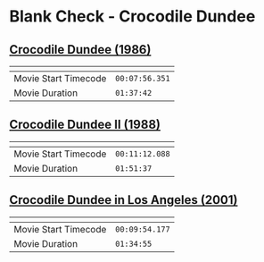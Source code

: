 Blank Check - Crocodile Dundee
===============
[Crocodile Dundee (1986)](https://www.patreon.com/posts/crocodile-dundee-45654603)
---------------
| <!-- -->             | <!-- -->       |
|----------------------|----------------|
| Movie Start Timecode | `00:07:56.351` |
| Movie Duration       | `01:37:42`     |

[Crocodile Dundee II (1988)](https://www.patreon.com/posts/crocodile-dundee-46471812)
---------------
| <!-- -->             | <!-- -->       |
|----------------------|----------------|
| Movie Start Timecode | `00:11:12.088` |
| Movie Duration       | `01:51:37`     |

[Crocodile Dundee in Los Angeles (2001)](https://www.patreon.com/posts/crocodile-dundee-46942268)
---------------
| <!-- -->             | <!-- -->       |
|----------------------|----------------|
| Movie Start Timecode | `00:09:54.177` |
| Movie Duration       | `01:34:55`     |